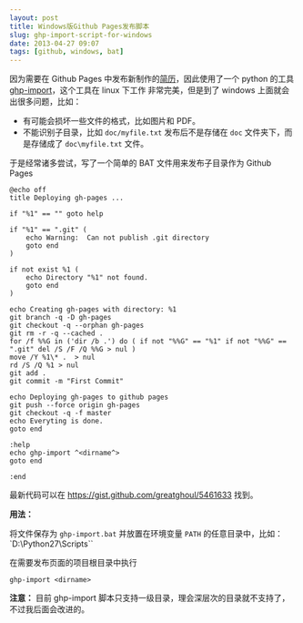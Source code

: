 ```yaml
---
layout: post
title: Windows版Github Pages发布脚本
slug: ghp-import-script-for-windows
date: 2013-04-27 09:07
tags: [github, windows, bat]
---
```


因为需要在 Github Pages 中发布新制作的[简历][1]，因此使用了一个 python 的工具 [ghp-import][2]，这个工具在 linux 下工作
非常完美，但是到了 windows 上面就会出很多问题，比如：

 * 有可能会损坏一些文件的格式，比如图片和 PDF。
 * 不能识别子目录，比如 `doc/myfile.txt` 发布后不是存储在 `doc` 文件夹下，而是存储成了 `doc\myfile.txt` 文件。

于是经常诸多尝试，写了一个简单的 BAT 文件用来发布子目录作为 Github Pages

    @echo off
    title Deploying gh-pages ...
     
    if "%1" == "" goto help
     
    if "%1" == ".git" (
        echo Warning:  Can not publish .git directory
        goto end
    )
     
    if not exist %1 (
        echo Directory "%1" not found.
        goto end
    )
     
    echo Creating gh-pages with directory: %1
    git branch -q -D gh-pages
    git checkout -q --orphan gh-pages
    git rm -r -q --cached .
    for /f %%G in ('dir /b .') do ( if not "%%G" == "%1" if not "%%G" == ".git" del /S /F /Q %%G > nul )
    move /Y %1\* .  > nul
    rd /S /Q %1 > nul
    git add .
    git commit -m "First Commit"
     
    echo Deploying gh-pages to github pages
    git push --force origin gh-pages
    git checkout -q -f master
    echo Everyting is done.
    goto end
     
    :help
    echo ghp-import ^<dirname^>
    goto end
     
    :end

最新代码可以在 <https://gist.github.com/greatghoul/5461633> 找到。

**用法：**

将文件保存为 `ghp-import.bat` 并放置在环境变量 `PATH` 的任意目录中，比如： `D:\Python27\Scripts``

在需要发布页面的项目根目录中执行

    ghp-import <dirname> 

**注意：** 目前 ghp-import 脚本只支持一级目录，理会深层次的目录就不支持了，不过我后面会改进的。


[1]: https://github.com/greatghoul/resume
[2]: https://github.com/davisp/ghp-import

